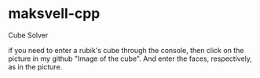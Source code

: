 # maksvell-cpp

Cube Solver

if you need to enter a rubik's cube through the console, then click on the picture in my github "Image of the cube". And enter the faces, respectively, as in the picture.
